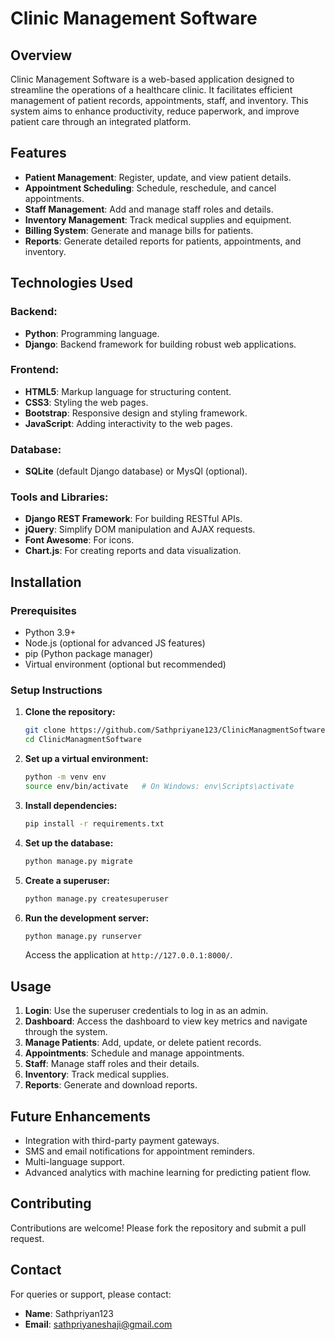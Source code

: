 # Clinic Management Software

## Overview
Clinic Management Software is a web-based application designed to streamline the operations of a healthcare clinic. It facilitates efficient management of patient records, appointments, staff, and inventory. This system aims to enhance productivity, reduce paperwork, and improve patient care through an integrated platform.

## Features
- **Patient Management**: Register, update, and view patient details.
- **Appointment Scheduling**: Schedule, reschedule, and cancel appointments.
- **Staff Management**: Add and manage staff roles and details.
- **Inventory Management**: Track medical supplies and equipment.
- **Billing System**: Generate and manage bills for patients.
- **Reports**: Generate detailed reports for patients, appointments, and inventory.

## Technologies Used
### Backend:
- **Python**: Programming language.
- **Django**: Backend framework for building robust web applications.

### Frontend:
- **HTML5**: Markup language for structuring content.
- **CSS3**: Styling the web pages.
- **Bootstrap**: Responsive design and styling framework.
- **JavaScript**: Adding interactivity to the web pages.

### Database:
- **SQLite** (default Django database) or MysQl (optional).

### Tools and Libraries:
- **Django REST Framework**: For building RESTful APIs.
- **jQuery**: Simplify DOM manipulation and AJAX requests.
- **Font Awesome**: For icons.
- **Chart.js**: For creating reports and data visualization.

## Installation
### Prerequisites
- Python 3.9+
- Node.js (optional for advanced JS features)
- pip (Python package manager)
- Virtual environment (optional but recommended)

### Setup Instructions
1. **Clone the repository:**
   ```bash
   git clone https://github.com/Sathpriyane123/ClinicManagmentSoftware.git
   cd ClinicManagmentSoftware
   ```

2. **Set up a virtual environment:**
   ```bash
   python -m venv env
   source env/bin/activate   # On Windows: env\Scripts\activate
   ```

3. **Install dependencies:**
   ```bash
   pip install -r requirements.txt
   ```

4. **Set up the database:**
   ```bash
   python manage.py migrate
   ```

5. **Create a superuser:**
   ```bash
   python manage.py createsuperuser
   ```

6. **Run the development server:**
   ```bash
   python manage.py runserver
   ```
   Access the application at `http://127.0.0.1:8000/`.

## Usage
1. **Login**: Use the superuser credentials to log in as an admin.
2. **Dashboard**: Access the dashboard to view key metrics and navigate through the system.
3. **Manage Patients**: Add, update, or delete patient records.
4. **Appointments**: Schedule and manage appointments.
5. **Staff**: Manage staff roles and their details.
6. **Inventory**: Track medical supplies.
7. **Reports**: Generate and download reports.


## Future Enhancements
- Integration with third-party payment gateways.
- SMS and email notifications for appointment reminders.
- Multi-language support.
- Advanced analytics with machine learning for predicting patient flow.



## Contributing
Contributions are welcome! Please fork the repository and submit a pull request.

## Contact
For queries or support, please contact:
- **Name**: Sathpriyan123
- **Email**: sathpriyaneshaji@gmail.com

